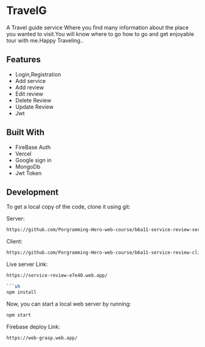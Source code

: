 # TravelG

A Travel guide service
Where you find many information about the place you wanted to visit.You will know where to go how to go and get enjoyable tour with me.Happy Traveling..

## Features

- Login,Registration
- Add service
- Add review
- Edit review
- Delete Review
- Update Review
- Jwt

## Built With

- FireBase Auth
- Vercel
- Google sign in
- MongoDb
- Jwt Token

## Development

To get a local copy of the code, clone it using git:


Server:

```sh
https://github.com/Porgramming-Hero-web-course/b6a11-service-review-server-side-SHAON1028

```

Client:

```sh
https://github.com/Porgramming-Hero-web-course/b6a11-service-review-client-side-SHAON1028

```
 Live server Link:

```sh
https://service-review-e7e40.web.app/

```sh
npm install
```

Now, you can start a local web server by running:

```sh
npm start
```

Firebase deploy Link:

```sh
https://web-grasp.web.app/
```
